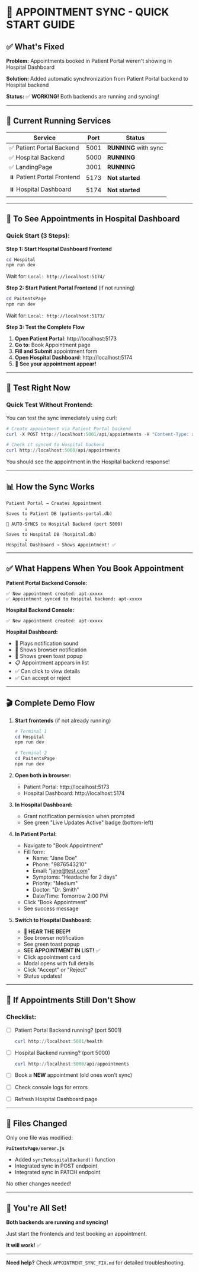 # 🎉 APPOINTMENT SYNC - QUICK START GUIDE

## ✅ What's Fixed

**Problem:** Appointments booked in Patient Portal weren't showing in Hospital Dashboard

**Solution:** Added automatic synchronization from Patient Portal backend to Hospital backend

**Status:** ✅ **WORKING!** Both backends are running and syncing!

---

## 🚀 Current Running Services

| Service | Port | Status |
|---------|------|--------|
| ✅ Patient Portal Backend | 5001 | **RUNNING** with sync |
| ✅ Hospital Backend | 5000 | **RUNNING** |
| ✅ LandingPage | 3001 | **RUNNING** |
| ⏸️ Patient Portal Frontend | 5173 | **Not started** |
| ⏸️ Hospital Dashboard | 5174 | **Not started** |

---

## 🎯 To See Appointments in Hospital Dashboard

### Quick Start (3 Steps):

**Step 1: Start Hospital Dashboard Frontend**
```powershell
cd Hospital
npm run dev
```
Wait for: `Local: http://localhost:5174/`

**Step 2: Start Patient Portal Frontend** (if not running)
```powershell
cd PaitentsPage
npm run dev
```
Wait for: `Local: http://localhost:5173/`

**Step 3: Test the Complete Flow**

1. **Open Patient Portal**: http://localhost:5173
2. **Go to**: Book Appointment page
3. **Fill and Submit** appointment form
4. **Open Hospital Dashboard**: http://localhost:5174
5. **🎉 See your appointment appear!**

---

## 🧪 Test Right Now

### Quick Test Without Frontend:

You can test the sync immediately using curl:

```powershell
# Create appointment via Patient Portal backend
curl -X POST http://localhost:5001/api/appointments -H "Content-Type: application/json" -d "{\"patient_name\":\"John Doe\",\"patient_email\":\"john@test.com\",\"patient_phone\":\"1234567890\",\"symptoms\":\"Fever and cough\",\"priority\":\"high\",\"appointment_time\":\"2025-10-13T10:00:00Z\",\"preferred_doctor\":\"Dr. Smith\"}"

# Check it synced to Hospital backend
curl http://localhost:5000/api/appointments
```

You should see the appointment in the Hospital backend response!

---

## 📊 How the Sync Works

```
Patient Portal → Creates Appointment
       ↓
Saves to Patient DB (patients-portal.db)
       ↓
🔄 AUTO-SYNCS to Hospital Backend (port 5000)
       ↓
Saves to Hospital DB (hospital.db)
       ↓
Hospital Dashboard → Shows Appointment! ✅
```

---

## ✅ What Happens When You Book Appointment

**Patient Portal Backend Console:**
```
✅ New appointment created: apt-xxxxx
✅ Appointment synced to Hospital backend: apt-xxxxx
```

**Hospital Backend Console:**
```
✅ New appointment created: apt-xxxxx
```

**Hospital Dashboard:**
- 🔔 Plays notification sound
- 📢 Shows browser notification
- 🍞 Shows green toast popup
- 📋 Appointment appears in list
- ✅ Can click to view details
- ✅ Can accept or reject

---

## 🎬 Complete Demo Flow

1. **Start frontends** (if not already running)
   ```powershell
   # Terminal 1
   cd Hospital
   npm run dev
   
   # Terminal 2
   cd PaitentsPage
   npm run dev
   ```

2. **Open both in browser:**
   - Patient Portal: http://localhost:5173
   - Hospital Dashboard: http://localhost:5174

3. **In Hospital Dashboard:**
   - Grant notification permission when prompted
   - See green "Live Updates Active" badge (bottom-left)

4. **In Patient Portal:**
   - Navigate to "Book Appointment"
   - Fill form:
     - Name: "Jane Doe"
     - Phone: "9876543210"
     - Email: "jane@test.com"
     - Symptoms: "Headache for 2 days"
     - Priority: "Medium"
     - Doctor: "Dr. Smith"
     - Date/Time: Tomorrow 2:00 PM
   - Click "Book Appointment"
   - See success message

5. **Switch to Hospital Dashboard:**
   - **🔔 HEAR THE BEEP!**
   - See browser notification
   - See green toast popup
   - **SEE APPOINTMENT IN LIST!** ✅
   - Click appointment card
   - Modal opens with full details
   - Click "Accept" or "Reject"
   - Status updates!

---

## 🐛 If Appointments Still Don't Show

### Checklist:

- [ ] Patient Portal Backend running? (port 5001)
  ```powershell
  curl http://localhost:5001/health
  ```

- [ ] Hospital Backend running? (port 5000)
  ```powershell
  curl http://localhost:5000/api/appointments
  ```

- [ ] Book a **NEW** appointment (old ones won't sync)

- [ ] Check console logs for errors

- [ ] Refresh Hospital Dashboard page

---

## 📝 Files Changed

Only one file was modified:

**`PaitentsPage/server.js`**
- Added `syncToHospitalBackend()` function
- Integrated sync in POST endpoint
- Integrated sync in PATCH endpoint

No other changes needed!

---

## 🎉 You're All Set!

**Both backends are running and syncing!**

Just start the frontends and test booking an appointment.

**It will work!** ✅

---

**Need help?** Check `APPOINTMENT_SYNC_FIX.md` for detailed troubleshooting.
